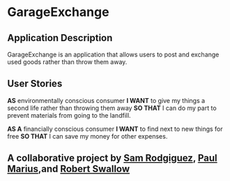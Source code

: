 # GarageExchange


## Application Description

GarageExchange is an application that allows users to post and exchange used goods rather than throw them away.


## User Stories


**AS** environmentally conscious consumer
**I WANT** to give my things a second life rather than throwing them away
**SO THAT** I can do my part to prevent materials from going to the landfill.

**AS A** financially conscious consumer
**I WANT** to find next to new things for free 
**SO THAT** I can save my money for other expenses.





## A collaborative project by [Sam Rodgiguez](https://github.com/samrod777), [Paul Marius](https://github.com/Paul-Marius),and [Robert Swallow](https://github.com/rjswallow)




